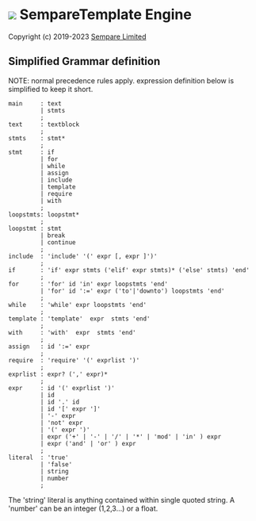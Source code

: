 # ![](../images/sempare-logo-45px.png) SempareTemplate Engine

Copyright (c) 2019-2023 [Sempare Limited](http://www.sempare.ltd)

## Simplified Grammar definition

NOTE: normal precedence rules apply. expression definition below is simplified to keep it short.
```
main     : text 
         | stmts
         ;
text     : textblock
         ;
stmts    : stmt*
         ;
stmt     : if 
         | for
         | while
         | assign
         | include
         | template
         | require
         | with
         ;
loopstmts: loopstmt*
         ;
loopstmt : stmt
         | break
         | continue
         ;
include  : 'include' '(' expr [, expr ]')'
         ;
if       : 'if' expr stmts ('elif' expr stmts)* ('else' stmts) 'end'
         ;
for      : 'for' id 'in' expr loopstmts 'end'
         | 'for' id ':=' expr ('to'|'downto') loopstmts 'end'
         ;
while    : 'while' expr loopstmts 'end'
         ;
template : 'template'  expr  stmts 'end'
         ;
with     : 'with'  expr  stmts 'end'
         ;
assign   : id ':=' expr
         ;
require  : 'require' '(' exprlist ')'
         ;
exprlist : expr? (',' expr)*
         ;
expr     : id '(' exprlist ')'
         | id
         | id '.' id
         | id '[' expr ']'
         | '-' expr
         | 'not' expr
         | '(' expr ')'
         | expr ('+' | '-' | '/' | '*' | 'mod' | 'in' ) expr
         | expr ('and' | 'or' ) expr
         ;
literal  : 'true'
         | 'false'
         | string
         | number
         ;
```
The 'string' literal is anything contained within single quoted string.
A 'number' can be an integer (1,2,3...) or a float.
